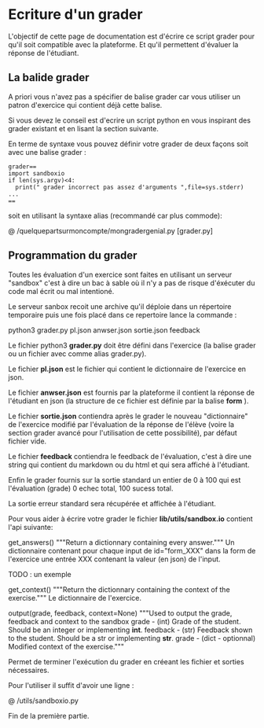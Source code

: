 
# Ecriture d'un grader 


L'objectif de cette page de documentation est d'écrire ce script grader pour qu'il soit compatible avec la plateforme.
Et qu'il permettent d'évaluer la réponse de l'étudiant.

## La balide grader

A priori vous n'avez pas a spécifier de balise grader car vous utiliser un patron d'exercice qui contient déjà cette balise.

Si vous devez le conseil est d'ecrire un script python en vous inspirant des grader existant et en lisant la section suivante.

En terme de syntaxe vous pouvez définir votre grader de deux façons soit avec  une balise grader :

    grader==
    import sandboxio 
    if len(sys.argv)<4:
      print(" grader incorrect pas assez d'arguments ",file=sys.stderr)
    ...
    ==
soit en  utilisant la syntaxe alias (recommandé car plus commode):

  @ /quelquepartsurmoncompte/mongradergenial.py [grader.py]


##  Programmation du grader 
Toutes les évaluation d'un exercice sont faites en utilisant un serveur "sandbox" c'est à dire un bac à sable
où il n'y a pas de risque d'éxécuter du code mal écrit ou mal intentioné.

Le serveur sanbox recoit une archive qu'il déploie dans un répertoire temporaire puis une fois placé dans ce repertoire
lance la commande : 

  python3 grader.py pl.json anwser.json sortie.json feedback 

Le fichier python3 **grader.py** doit être défini dans l'exercice (la balise grader ou un fichier avec comme alias grader.py).

Le fichier **pl.json** est le fichier qui contient le dictionnaire de l'exercice en json.

Le fichier **anwser.json** est fournis par la plateforme il contient la réponse de l'étudiant en json (la structure de ce fichier est définie par la balise **form** ).

Le fichier **sortie.json** contiendra après le grader le nouveau "dictionnaire" de l'exercice modifié par l'évaluation de la réponse de l'élève (voire la section grader avancé pour l'utilisation de cette possibilité), par défaut fichier vide.

Le fichier **feedback** contiendra le feedback de l'évaluation, c'est à dire une string qui contient du markdown ou du html et qui sera affiché à l'étudiant.

Enfin le grader fournis sur la sortie standard un entier de 0 à 100 qui est l'évaluation (grade) 0 echec total, 100 sucess total.

La sortie erreur standard sera récupérée et affichée à l'étudiant.

Pour vous aider à écrire votre grader le fichier **lib/utils/sandbox.io** contient l'api suivante:

  get_answers()
  """Return a dictionnary containing every answer."""
  Un dictionnaire contenant pour chaque input de id="form_XXX" dans la form de l'exercice 
  une entrée XXX contenant la valeur (en json) de l'input.
  
  TODO : un exemple 

  get_context()
  """Return the dictionnary containing the context of the exercise."""
  Le dictionnaire de l'exercice. 
  
  output(grade, feedback, context=None)
  """Used to output the grade, feedback and context to the sandbox 
        grade - (int) Grade of the student. Should be an integer or implementing __int__.
        feedback - (str) Feedback shown to the student. Should be a str or implementing __str__.
        grade - (dict - optionnal) Modified context of the exercise."""

  Permet de terminer l'exécution du grader en créeant les fichier et sorties nécessaires.

Pour l'utiliser il suffit d'avoir une ligne :

  @ /utils/sandboxio.py


Fin de la première partie.
            
